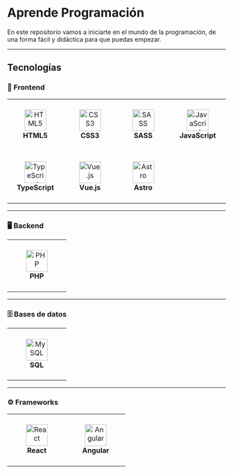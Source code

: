 # Aprende Programación

En este repositorio vamos a iniciarte en el mundo de la programación, de una forma fácil y didáctica para que puedas empezar.

---

## Tecnologías

### 🎨 Frontend

<table>
  <tr>
    <td align="center" width="120" height="120">
      <a href="./HTML5/README.md">
        <img src="https://cdn.jsdelivr.net/gh/devicons/devicon/icons/html5/html5-original.svg" alt="HTML5" width="50"/>
        <br/>
      </a>
      <strong>HTML5</strong>
    </td>
    <td align="center" width="120" height="120">
      <img src="https://cdn.jsdelivr.net/gh/devicons/devicon/icons/css3/css3-original.svg" alt="CSS3" width="50"/>
      <br/>
      <strong>CSS3</strong>
    </td>
    <td align="center" width="120" height="120">
      <img src="https://cdn.jsdelivr.net/gh/devicons/devicon/icons/sass/sass-original.svg" alt="SASS" width="50"/>
      <br/>
      <strong>SASS</strong>
    </td>
    <td align="center" width="120" height="120">
      <img src="https://cdn.jsdelivr.net/gh/devicons/devicon/icons/javascript/javascript-original.svg" alt="JavaScript" width="50"/>
      <br/>
      <strong>JavaScript</strong>
    </td>
  </tr>
  <tr>
    <td align="center" width="120" height="120">
      <img src="https://cdn.jsdelivr.net/gh/devicons/devicon/icons/typescript/typescript-original.svg" alt="TypeScript" width="50"/>
      <br/>
      <strong>TypeScript</strong>
    </td>
    <td align="center" width="120" height="120">
      <img src="https://cdn.jsdelivr.net/gh/devicons/devicon/icons/vuejs/vuejs-original.svg" alt="Vue.js" width="50"/>
      <br/>
      <strong>Vue.js</strong>
    </td>
    <td align="center" width="120" height="120">
      <img src="https://seeklogo.com/images/A/astro-logo-70F105BE69-seeklogo.com.png" alt="Astro" width="50"/>
      <br/>
      <strong>Astro</strong>
    </td>
  </tr>
</table>

---

### 🖥️ Backend

<table>
  <tr>
    <td align="center" width="120" height="120">
      <img src="https://cdn.jsdelivr.net/gh/devicons/devicon/icons/php/php-original.svg" alt="PHP" width="50"/>
      <br/>
      <strong>PHP</strong>
    </td>
  </tr>
</table>

---

### 🗄️ Bases de datos

<table>
  <tr>
    <td align="center" width="120" height="120">
      <img src="https://cdn.jsdelivr.net/gh/devicons/devicon/icons/mysql/mysql-original.svg" alt="MySQL" width="50"/>
      <br/>
      <strong>SQL</strong>
    </td>
  </tr>
</table>

---

### ⚙️ Frameworks

<table>
  <tr>
    <td align="center" width="120" height="120">
      <a href="./REACT/README.md">
        <img src="https://upload.wikimedia.org/wikipedia/commons/a/a7/React-icon.svg" alt="React" width="50"/>
        <br/>
      </a>
      <strong>React</strong>
    </td>
    <td align="center" width="120" height="120">
      <a href="./Angular/README.md">
        <img src="https://angular.io/assets/images/logos/angular/angular.svg" alt="Angular" width="50"/>
        <br/>
      </a>
      <strong>Angular</strong>
    </td>
  </tr>
</table>



